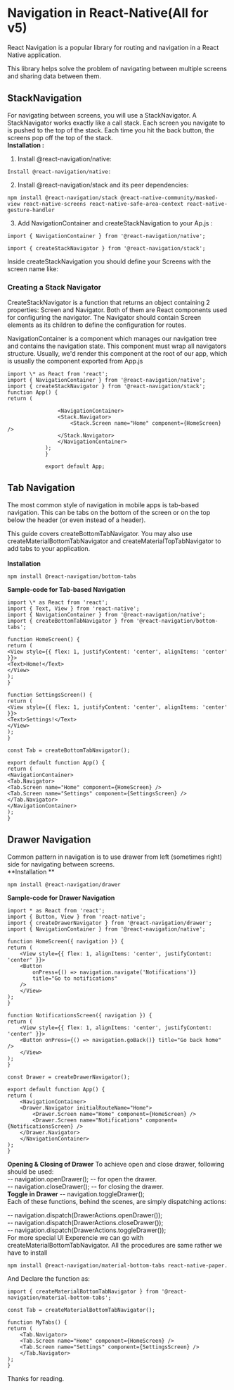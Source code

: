# Navigation in React-Native(All for v5)
React Navigation is a popular library for routing and navigation in a React Native application.<br>

This library helps solve the problem of navigating between multiple screens and sharing data between them.<br>
## StackNavigation
For navigating between screens, you will use a StackNavigator. A StackNavigator works exactly like a call stack. Each screen you navigate to is pushed to the top of the stack. Each time you hit the back button, the screens pop off the top of the stack.<br>
**Installation :**
1. Install @react-navigation/native:
```
Install @react-navigation/native:
```
2. Install @react-navigation/stack and its peer dependencies:
```
npm install @react-navigation/stack @react-native-community/masked-view react-native-screens react-native-safe-area-context react-native-gesture-handler
```
3. Add NavigationContainer and createStackNavigation to your Ap.js : 
```
import { NavigationContainer } from '@react-navigation/native'; 
```
```
import { createStackNavigator } from '@react-navigation/stack';
```
 Inside createStackNavigation you should define your Screens with the screen name like:<br>
 ### Creating a Stack Navigator 
 CreateStackNavigator is a function that returns an object containing 2 properties: Screen and Navigator. Both of them are React components used for configuring the navigator. The Navigator should contain Screen elements as its children to define the configuration for routes.<br>

NavigationContainer is a component which manages our navigation tree and contains the navigation state. This component must wrap all navigators structure. Usually, we'd render this component at the root of our app, which is usually the component exported from App.js<br>
```
import \* as React from 'react';
import { NavigationContainer } from '@react-navigation/native';
import { createStackNavigator } from '@react-navigation/stack';
function App() {
return (

                <NavigationContainer>
                <Stack.Navigator>
                    <Stack.Screen name="Home" component={HomeScreen} />
                </Stack.Navigator>
                </NavigationContainer>
            );
            }

            export default App;
```
## Tab Navigation
The most common style of navigation in mobile apps is tab-based navigation. This can be tabs on the bottom of the screen or on the top below the header (or even instead of a header).

This guide covers createBottomTabNavigator. You may also use createMaterialBottomTabNavigator and createMaterialTopTabNavigator to add tabs to your application.<br><br>
**Installation**
```
npm install @react-navigation/bottom-tabs
```
**Sample-code for Tab-based Navigation**
```
import \* as React from 'react';
import { Text, View } from 'react-native';
import { NavigationContainer } from '@react-navigation/native';
import { createBottomTabNavigator } from '@react-navigation/bottom-tabs';

function HomeScreen() {
return (
<View style={{ flex: 1, justifyContent: 'center', alignItems: 'center' }}>
<Text>Home!</Text>
</View>
);
}

function SettingsScreen() {
return (
<View style={{ flex: 1, justifyContent: 'center', alignItems: 'center' }}>
<Text>Settings!</Text>
</View>
);
}

const Tab = createBottomTabNavigator();

export default function App() {
return (
<NavigationContainer>
<Tab.Navigator>
<Tab.Screen name="Home" component={HomeScreen} />
<Tab.Screen name="Settings" component={SettingsScreen} />
</Tab.Navigator>
</NavigationContainer>
);
}
```
## Drawer Navigation
Common pattern in navigation is to use drawer from left (sometimes right) side for navigating between screens.<br>
**Installation **
```
npm install @react-navigation/drawer
```
**Sample-code for Drawer Navigation**
```
import * as React from 'react';
import { Button, View } from 'react-native';
import { createDrawerNavigator } from '@react-navigation/drawer';
import { NavigationContainer } from '@react-navigation/native';

function HomeScreen({ navigation }) {
return (
    <View style={{ flex: 1, alignItems: 'center', justifyContent: 'center' }}>
    <Button
        onPress={() => navigation.navigate('Notifications')}
        title="Go to notifications"
    />
    </View>
);
}

function NotificationsScreen({ navigation }) {
return (
    <View style={{ flex: 1, alignItems: 'center', justifyContent: 'center' }}>
    <Button onPress={() => navigation.goBack()} title="Go back home" />
    </View>
);
}

const Drawer = createDrawerNavigator();

export default function App() {
return (
    <NavigationContainer>
    <Drawer.Navigator initialRouteName="Home">
        <Drawer.Screen name="Home" component={HomeScreen} />
        <Drawer.Screen name="Notifications" component={NotificationsScreen} />
    </Drawer.Navigator>
    </NavigationContainer>
);
}
```
**Opening & Closing of Drawer** To achieve open and close drawer, following should be used:<br>
-- navigation.openDrawer(); -- for open the drawer.<br>
-- navigation.closeDrawer(); -- for closing the drawer.<br>
**Toggle in Drawer**
-- navigation.toggleDrawer();<br>
Each of these functions, behind the scenes, are simply dispatching actions:<br>

-- navigation.dispatch(DrawerActions.openDrawer());<br>
-- navigation.dispatch(DrawerActions.closeDrawer());<br>
-- navigation.dispatch(DrawerActions.toggleDrawer());<br>
For more special UI Experencie we can go with createMaterialBottomTabNavigator. All the procedures are same rather we have to install
 ```
 npm install @react-navigation/material-bottom-tabs react-native-paper.
  ```
  And Declare the function as:<br>
```
import { createMaterialBottomTabNavigator } from '@react-navigation/material-bottom-tabs';

const Tab = createMaterialBottomTabNavigator();

function MyTabs() {
return (
    <Tab.Navigator>
    <Tab.Screen name="Home" component={HomeScreen} />
    <Tab.Screen name="Settings" component={SettingsScreen} />
    </Tab.Navigator>
);
}
```
Thanks for reading.